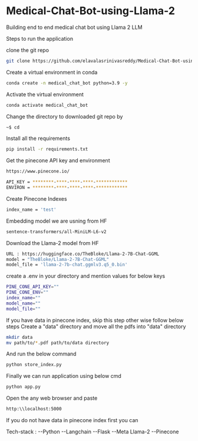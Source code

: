# Medical-Chat-Bot-using-Llama-2
Building end to end medical chat bot using Llama 2 LLM

Steps to run the application

clone the git repo
```bash
git clone https://github.com/elavalasrinivasreddy/Medical-Chat-Bot-using-Llama-2
```
Create a virtual environment in conda 
```bash
conda create -n medical_chat_bot python=3.9 -y
```
Activate the virtual environment
```bash
conda activate medical_chat_bot
```
Change the directory to downloaded git repo by
```bash
~$ cd
```
Install all the requirements
```bash
pip install -r requirements.txt
```
Get the pinecone API key and environment 
```bash
https://www.pinecone.io/

API_KEY = ********-****-****-****-************
ENVIRON = ********-****-****-****-************
```
Create Pinecone Indexes 
```bash
index_name = 'test'
```
Embedding model we are usning from HF
```bash
sentence-transformers/all-MiniLM-L6-v2
```
Download the Llama-2 model from HF
```bash
URL : https://huggingface.co/TheBloke/Llama-2-7B-Chat-GGML
model = "TheBloke/Llama-2-7B-Chat-GGML"
model_file = 'llama-2-7b-chat.ggmlv3.q5_0.bin'
```
create a .env in your directory and mention values for below keys
```bash
PINE_CONE_API_KEY=""
PINE_CONE_ENV=""
index_name=""
model_name=""
model_file=""
```
If you have data in pinecone index, skip this step other wise follow below steps
Create a "data" directory and move all the pdfs into "data" directory
```bash
mkdir data
mv path/to/*.pdf path/to/data directory
```
And run the below command
```bash
python store_index.py
```
Finally we can run application using below cmd
```bash
python app.py
```
Open the any web browser and paste
```bash
http:\\localhost:5000
```
If you do not have data in pinecone index first you can 

Tech-stack :
--Python
--Langchain
--Flask
--Meta Llama-2
--Pinecone